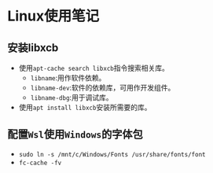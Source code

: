 # Linux使用笔记

## 安装libxcb
- 使用`apt-cache search libxcb`指令搜索相关库。
  - `libname`:用作软件依赖。
  - `libname-dev`:软件的依赖库，可用作开发组件。
  - `libname-dbg`:用于调试库。
- 使用`apt install libxcb`安装所需要的库。
## 配置`Wsl`使用`Windows`的字体包
  - `sudo ln -s /mnt/c/Windows/Fonts /usr/share/fonts/font`
  - `fc-cache -fv`